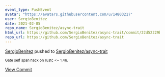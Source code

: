 ```yaml
---
event_type: PushEvent
avatar: "https://avatars.githubusercontent.com/u/1480321?"
user: SergioBenitez
date: 2021-02-05
repo_name: SergioBenitez/async-trait
html_url: https://github.com/SergioBenitez/async-trait/commit/22d52229b158e14c979ab9b8a1d20561c8a8fd00
repo_url: https://github.com/SergioBenitez/async-trait
---
```


<a href='https://github.com/SergioBenitez' target='_blank'>SergioBenitez</a> pushed to <a href='https://github.com/SergioBenitez/async-trait' target='_blank'>SergioBenitez/async-trait</a>

<small>Gate self span hack on rustc <= 1.46.</small>

<a href='https://github.com/SergioBenitez/async-trait/commit/22d52229b158e14c979ab9b8a1d20561c8a8fd00' target='_blank'>View Commit</a>